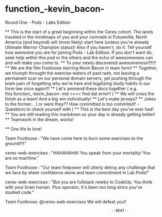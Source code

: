 # function_-kevin_bacon-
Round One - Pods - Labs Edition 



** This is the start of a great beginning within the Ceres cohort. The lands traveled in the mindmaps of you and your comrads in Futureville, North America (and beyond) will (most likely) start here (unless you're already Ultimate Warrior Champion status)! Also if you haven't, do it. Tell yourself how awesome you are for joining Pods - Lab Edition. If you don't want do, seek help within this pod or the others and the echo of awesomeness can and will make you come to. 
** To your newly discovered awesomeness!!!!!!!
** We are the film Footloose starring Kevin Bacon in team form!
** Together, we triumph throught the exercise waters of past rash, not leaving a permanent scar on our personal domain servers, yet pushing through the brain pain of forgetting why we're here and legalizing study habits in our form law once again!!!
** Let's ammend these docs together ( e.g.  this.function_-kevin_bacon-.md     <<<< find dat error!!  )
** We will cross the finish as a team! And a big win individually!
** Let's make jerseys?
** Jokes to the former... ( or were they?? How committed is too commited?  -Questions to check yourself with ) 
** This is the best day you've ever had!
** You are still reading this markdown so your day is already getting better!
** Teamwork in the dream, works!


** One life to love!




Team Footloose :  "We have come here to burn some exercises to the ground!!!!"

ceres-web-exercises :  "HAHAHAHA! You speak from your mortality! You are no machine."

Team Footloose : "Our team firepower will utterly detroy any challenge that we face by sheer confidence alone and team commitment in Lab Pods!"

ceres-web-exercises : "But you are fullstack newbs to CodeUp. You think with your brain human. Plus operator, it's been too long since you've studied code."


Team Footloose: 
@ceres-web-exercises We will defeat you!!


                                                     --BEAT--
